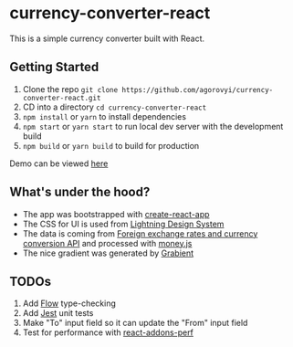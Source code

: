 # currency-converter-react
This is a simple currency converter built with React.

## Getting Started

1. Clone the repo `git clone https://github.com/agorovyi/currency-converter-react.git`
2. CD into a directory `cd currency-converter-react`
3. `npm install` or `yarn` to install dependencies
4. `npm start` or `yarn start` to run local dev server with the development build
5. `npm build` or `yarn build` to build for production

Demo can be viewed [here](https://agorovyi.github.io/)

## What's under the hood?

* The app was bootstrapped with [create-react-app](https://github.com/facebookincubator/create-react-app)
* The CSS for UI is used from [Lightning Design System](https://www.lightningdesignsystem.com/)
* The data is coming from [Foreign exchange rates and currency conversion API](http://fixer.io/) and processed with [money.js](http://openexchangerates.github.io/money.js/)
* The nice gradient was generated by [Grabient](https://www.grabient.com/)

## TODOs

1. Add [Flow](https://flow.org/en/) type-checking
2. Add [Jest](https://facebook.github.io/jest/) unit tests
3. Make "To" input field so it can update the "From" input field
4. Test for performance with [react-addons-perf](https://facebook.github.io/react/docs/perf.html)
